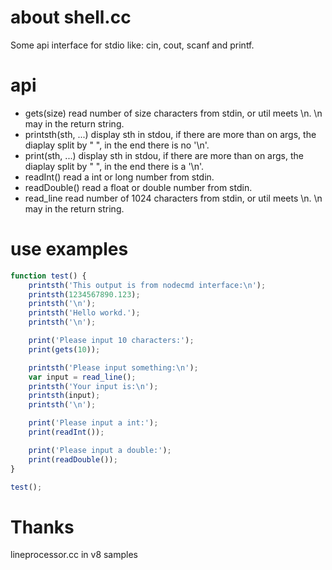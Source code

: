 # about shell.cc
Some api interface for stdio like: cin, cout, scanf and printf.

# api
*   gets(size)
    read number of size characters from stdin, or util meets \n. \n may in the return string.
*   printsth(sth, ...)
    display sth in stdou, if there are more than on args, the diaplay split by " ", in the end there is no '\n'.
*   print(sth, ...)
    display sth in stdou, if there are more than on args, the diaplay split by " ", in the end there is a '\n'.
*   readInt()
    read a int or long number from stdin.
*   readDouble()
    read a float or double number from stdin.
* read_line
    read number of 1024 characters from stdin, or util meets \n. \n may in the return string.

# use examples
```js
function test() {
    printsth('This output is from nodecmd interface:\n');
    printsth(1234567890.123);
    printsth('\n');
    printsth('Hello workd.');
    printsth('\n');

    print('Please input 10 characters:');
    print(gets(10));

    printsth('Please input something:\n');
    var input = read_line();
    printsth('Your input is:\n');
    printsth(input);
    printsth('\n');

    print('Please input a int:');
    print(readInt());

    print('Please input a double:');
    print(readDouble());
}

test();
```

# Thanks
lineprocessor.cc in v8 samples

